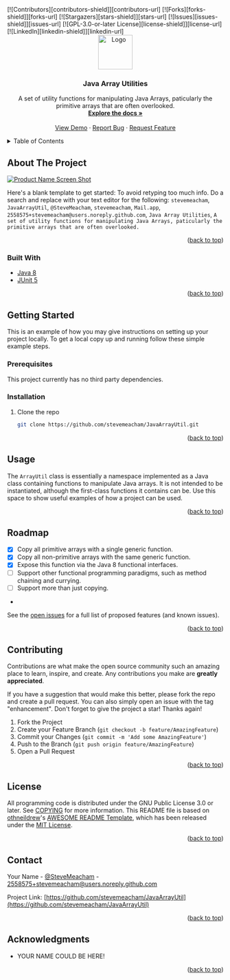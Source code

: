 <div id="top"></div>
<!-- PROJECT SHIELDS -->
[![Contributors][contributors-shield]][contributors-url]
[![Forks][forks-shield]][forks-url]
[![Stargazers][stars-shield]][stars-url]
[![Issues][issues-shield]][issues-url]
[![GPL-3.0-or-later License][license-shield]][license-url]
[![LinkedIn][linkedin-shield]][linkedin-url]



<!-- PROJECT LOGO -->
<br />
<div align="center">
  <a href="https://github.com/stevemeacham/JavaArrayUtil">
    <img src="images/logo.png" alt="Logo" width="80" height="80">
  </a>

<h3 align="center">Java Array Utilities</h3>

  <p align="center">
    A set of utility functions for manipulating Java Arrays, paticularly the primitive arrays that are often overlooked.
    <br />
    <a href="https://github.com/stevemeacham/JavaArrayUtil"><strong>Explore the docs »</strong></a>
    <br />
    <br />
    <a href="https://github.com/stevemeacham/JavaArrayUtil">View Demo</a>
    ·
    <a href="https://github.com/stevemeacham/JavaArrayUtil/issues">Report Bug</a>
    ·
    <a href="https://github.com/stevemeacham/JavaArrayUtil/issues">Request Feature</a>
  </p>
</div>



<!-- TABLE OF CONTENTS -->
<details>
  <summary>Table of Contents</summary>
  <ol>
    <li>
      <a href="#about-the-project">About The Project</a>
      <ul>
        <li><a href="#built-with">Built With</a></li>
      </ul>
    </li>
    <li>
      <a href="#getting-started">Getting Started</a>
      <ul>
        <li><a href="#prerequisites">Prerequisites</a></li>
        <li><a href="#installation">Installation</a></li>
      </ul>
    </li>
    <li><a href="#usage">Usage</a></li>
    <li><a href="#roadmap">Roadmap</a></li>
    <li><a href="#contributing">Contributing</a></li>
    <li><a href="#license">License</a></li>
    <li><a href="#contact">Contact</a></li>
    <li><a href="#acknowledgments">Acknowledgments</a></li>
  </ol>
</details>



<!-- ABOUT THE PROJECT -->
## About The Project

[![Product Name Screen Shot][product-screenshot]](https://example.com)

Here's a blank template to get started: To avoid retyping too much info. Do a search and replace with your text editor for the following: `stevemeacham`, `JavaArrayUtil`, `@SteveMeacham`, `stevemeacham`, `Mail.app`, `2558575+stevemeacham@users.noreply.github.com`, `Java Array Utilities`, `A set of utility functions for manipulating Java Arrays, paticularly the primitive arrays that are often overlooked.`

<p align="right">(<a href="#top">back to top</a>)</p>



### Built With

* [Java 8](https://docs.oracle.com/javase/8/docs/api/)
* [JUnit 5](https://junit.org/junit5/)

<p align="right">(<a href="#top">back to top</a>)</p>



<!-- GETTING STARTED -->
## Getting Started

This is an example of how you may give instructions on setting up your project locally.
To get a local copy up and running follow these simple example steps.

### Prerequisites

This project currently has no third party dependencies.

### Installation

1. Clone the repo
   ```sh
   git clone https://github.com/stevemeacham/JavaArrayUtil.git
   ```

<p align="right">(<a href="#top">back to top</a>)</p>



<!-- USAGE EXAMPLES -->
## Usage

The ```ArrayUtil``` class is essentially a namespace implemented as a Java class containing functions to manipulate Java arrays. It is not intended to be instantiated, although the first-class functions it contains can be. Use this space to show useful examples of how a project can be used.

<p align="right">(<a href="#top">back to top</a>)</p>



<!-- ROADMAP -->
## Roadmap

- [X] Copy all primitive arrays with a single generic function.
- [X] Copy all non-primitive arrays with the same generic function.
- [X] Expose this function via the Java 8 functional interfaces.
- [ ] Support other functional programming paradigms, such as method chaining and currying.
- [ ] Support more than just copying.
- 
See the [open issues](https://github.com/stevemeacham/JavaArrayUtil/issues) for a full list of proposed features (and known issues).

<p align="right">(<a href="#top">back to top</a>)</p>



<!-- CONTRIBUTING -->
## Contributing

Contributions are what make the open source community such an amazing place to learn, inspire, and create. Any contributions you make are **greatly appreciated**.

If you have a suggestion that would make this better, please fork the repo and create a pull request. You can also simply open an issue with the tag "enhancement".
Don't forget to give the project a star! Thanks again!

1. Fork the Project
2. Create your Feature Branch (`git checkout -b feature/AmazingFeature`)
3. Commit your Changes (`git commit -m 'Add some AmazingFeature'`)
4. Push to the Branch (`git push origin feature/AmazingFeature`)
5. Open a Pull Request

<p align="right">(<a href="#top">back to top</a>)</p>



<!-- LICENSE -->
## License

All programming code is distributed under the GNU Public License 3.0 or later. See [COPYING](COPYING.md) for more information.
This README file is based on [othneildrew](https://github.com/othneildrew/)'s [AWESOME README Template](https://github.com/othneildrew/Best-README-Template), which has been released under the [MIT License](https://opensource.org/licenses/MIT).

<p align="right">(<a href="#top">back to top</a>)</p>



<!-- CONTACT -->
## Contact

Your Name - [@SteveMeacham](https://twitter.com/SteveMeacham) - 2558575+stevemeacham@users.noreply.github.com

Project Link: [https://github.com/stevemeacham/JavaArrayUtil](https://github.com/stevemeacham/JavaArrayUtil)

<p align="right">(<a href="#top">back to top</a>)</p>



<!-- ACKNOWLEDGMENTS -->
## Acknowledgments

* YOUR NAME COULD BE HERE!

<p align="right">(<a href="#top">back to top</a>)</p>



<!-- MARKDOWN LINKS & IMAGES -->
<!-- https://www.markdownguide.org/basic-syntax/#reference-style-links -->
[contributors-shield]: https://img.shields.io/github/contributors/stevemeacham/JavaArrayUtil.svg?style=for-the-badge
[contributors-url]: https://github.com/stevemeacham/JavaArrayUtil/graphs/contributors
[forks-shield]: https://img.shields.io/github/forks/stevemeacham/JavaArrayUtil.svg?style=for-the-badge
[forks-url]: https://github.com/stevemeacham/JavaArrayUtil/network/members
[stars-shield]: https://img.shields.io/github/stars/stevemeacham/JavaArrayUtil.svg?style=for-the-badge
[stars-url]: https://github.com/stevemeacham/JavaArrayUtil/stargazers
[issues-shield]: https://img.shields.io/github/issues/stevemeacham/JavaArrayUtil.svg?style=for-the-badge
[issues-url]: https://github.com/stevemeacham/JavaArrayUtil/issues
[license-shield]: https://img.shields.io/github/license/stevemeacham/JavaArrayUtil.svg?style=for-the-badge
[license-url]: https://github.com/stevemeacham/JavaArrayUtil/blob/master/LICENSE.txt
[linkedin-shield]: https://img.shields.io/badge/-LinkedIn-black.svg?style=for-the-badge&logo=linkedin&colorB=555
[linkedin-url]: https://linkedin.com/in/stevemeacham
[product-screenshot]: images/screenshot.png
